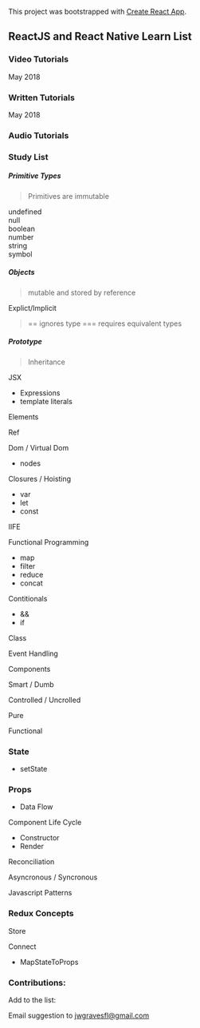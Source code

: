 This project was bootstrapped with [Create React App](https://github.com/facebookincubator/create-react-app).


## ReactJS and React Native Learn List

### Video Tutorials
May 2018

### Written Tutorials
May 2018

### Audio Tutorials



### Study List
##### Primitive Types
> Primitives are immutable

undefined\
null\
boolean\
number\
string\
symbol

##### Objects
> mutable and stored by reference

Explict/Implicit

> == ignores type
> === requires equivalent types

##### Prototype
> Inheritance
> 
> 
> 
> 
> 
> 
> 

JSX 
- Expressions
- template literals

Elements

Ref

Dom / Virtual Dom
- nodes

Closures / Hoisting
- var
- let
- const

IIFE

Functional Programming
- map
- filter
- reduce
- concat

Contitionals
- &&
- if

Class

Event Handling

Components

Smart / Dumb

Controlled / Uncrolled

Pure

Functional

### State
- setState

### Props
- Data Flow

Component Life Cycle
- Constructor
- Render

Reconciliation

Asyncronous / Syncronous

Javascript Patterns

### Redux Concepts

Store

Connect
- MapStateToProps

### Contributions:
Add to the list:

Email suggestion to jwgravesfl@gmail.com
